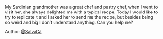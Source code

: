 My Sardinian grandmother was a great chef and pastry chef, when I went to visit her, she always delighted me with a typical recipe. Today I would like to try to replicate it and I asked her to send me the recipe, but besides being so weird and big I don’t understand anything. Can you help me?

Author: [@SalvaCà](https://github.com/SalvatoreCastello)
